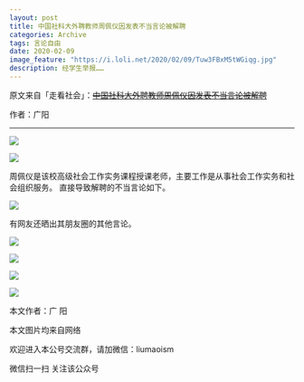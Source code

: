 ```yaml
---
layout: post
title: 中国社科大外聘教师周佩仪因发表不当言论被解聘
categories: Archive
tags: 言论自由
date: 2020-02-09
image_feature: "https://i.loli.net/2020/02/09/Tuw3FBxM5tWGiqg.jpg"
description: 经学生举报……
---
```


原文来自「走看社会」：~~[中国社科大外聘教师周佩仪因发表不当言论被解聘​](http://206.189.252.32:8083/%E4%B8%AD%E5%9B%BD%E7%A4%BE%E7%A7%91%E5%A4%A7%E5%A4%96%E8%81%98%E6%95%99%E5%B8%88%E5%91%A8%E4%BD%A9%E4%BB%AA%E5%9B%A0%E5%8F%91%E8%A1%A8%E4%B8%8D%E5%BD%93%E8%A8%80%E8%AE%BA%E8%A2%AB%E8%A7%A3%E8%81%98.html)~~

作者：广阳

---

![](https://i.loli.net/2020/02/09/M4mZRBsGXVpkuTz.jpg)

![](https://i.loli.net/2020/02/09/Tuw3FBxM5tWGiqg.jpg)

周佩仪是该校高级社会工作实务课程授课老师，主要工作是从事社会工作实务和社会组织服务。
直接导致解聘的不当言论如下。

![](https://i.loli.net/2020/02/09/LieArsCTfzp5X2Y.jpg)

有网友还晒出其朋友圈的其他言论。

![](https://i.loli.net/2020/02/09/GxiRyfbB5n16C4S.jpg)

![](https://i.loli.net/2020/02/09/KlEeosRIy2MUbn1.jpg)

![](https://i.loli.net/2020/02/09/qyZh4DzfAvj1ta3.jpg)

![](https://i.loli.net/2020/02/09/iurzZePAB9M4OLK.jpg)

本文作者：广 阳

本文图片均来自网络

欢迎进入本公号交流群，请加微信：liumaoism



微信扫一扫
关注该公众号
